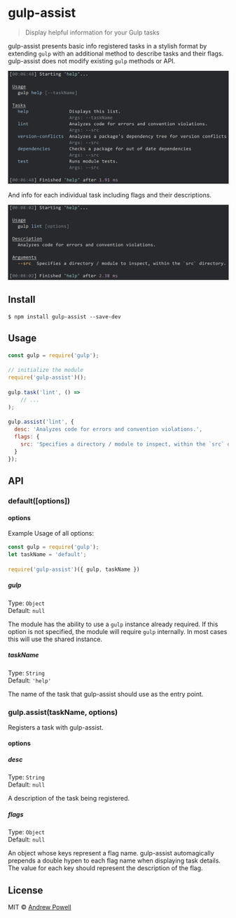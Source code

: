 # gulp-assist

> Display helpful information for your Gulp tasks

gulp-assist presents basic info registered tasks in a stylish format by extending
`gulp` with an additional method to describe tasks and their flags. gulp-assist
does not modify existing `gulp` methods or API.

<img src="https://github.com/shellscape/gulp-assist/blob/master/gulp-assist.png?raw=true" width="569">

And info for each individual task including flags and their descriptions.

<img src="https://github.com/shellscape/gulp-assist/blob/master/gulp-assist-task.png?raw=true" width="570">

## Install

```
$ npm install gulp-assist --save-dev
```

## Usage

```js
const gulp = require('gulp');

// initialize the module
require('gulp-assist')();

gulp.task('lint', () =>
	// ...
);

gulp.assist('lint', {
  desc: 'Analyzes code for errors and convention violations.',
  flags: {
    src: 'Specifies a directory / module to inspect, within the `src` directory.'
  }
});
```

## API

### default([options])

#### options

Example Usage of all options:

```js
const gulp = require('gulp');
let taskName = 'default';

require('gulp-assist')({ gulp, taskName })
```

##### gulp

Type: `Object`  
Default: `null`

The module has the ability to use a `gulp` instance already required. If this
option is not specified, the module will require `gulp` internally. In most cases
this will use the shared instance.

##### taskName

Type: `String`  
Default: `'help'`

The name of the task that gulp-assist should use as the entry point.

### gulp.assist(taskName, options)

Registers a task with gulp-assist.

#### options

##### desc

Type: `String`  
Default: `null`

A description of the task being registered.

##### flags

Type: `Object`  
Default: `null`

An object whose keys represent a flag name. gulp-assist automagically prepends a
double hypen to each flag name when displaying task details. The value for each
key should represent the description of the flag.


## License

MIT © [Andrew Powell](http://shellscape.org)
